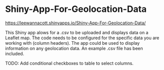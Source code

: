 # Shiny-App-For-Geolocation-Data

https://leewannacott.shinyapps.io/Shiny-App-For-Geolocation-Data/

This Shiny app alows for a .csv to be uploaded and displays data on a Leaflet map. The code needs to be configured for the specific data you are working with (column headers). The app could be used to display information on any geolocation data. An example .csv file has been included. 



TODO: 
Add conditional checkboxes to table to select columns.

